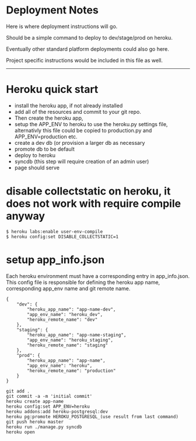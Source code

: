# Deployment Notes

Here is where deployment instructions will go.

Should be a simple command to deploy to dev/stage/prod on heroku.

Eventually other standard platform deployments could also go here.

Project specific instructions would be included in this file as well.

-----

# Heroku quick start
- install the heroku app, if not already installed
- add all of the resources and commit to your git repo.  
- Then create the heroku app, 
- setup the APP_ENV to heroku to use the heroku.py settings file, alternativly this file could be copied to production.py and APP_ENV=production etc.
- create a dev db (or provision a larger db as necessary
- promote db to be default
- deploy to heroku
- syncdb (this step will require creation of an admin user)
- page should serve

# disable collectstatic on heroku, it does not work with require compile anyway
```
$ heroku labs:enable user-env-compile
$ heroku config:set DISABLE_COLLECTSTATIC=1
```

# setup app_info.json
Each heroku environment must have a corresponding entry in app_info.json.  This config file is responsible for defining the heroku app name, corresponding app_env name and git remote name.

```
{
	"dev": {
		"heroku_app_name": "app-name-dev",
		"app_env_name": "heroku_dev",
		"heroku_remote_name": "dev"
	},
	"staging": {
		"heroku_app_name": "app-name-staging",
		"app_env_name": "heroku_staging",
		"heroku_remote_name": "staging"
	},
	"prod": {
		"heroku_app_name": "app-name",
		"app_env_name": "heroku",
		"heroku_remote_name": "production"
	}
}
```


```
git add .
git commit -a -m 'initial commit'
heroku create app-name
heroku config:set APP_ENV=heroku
heroku addons:add heroku-postgresql:dev
heroku pg:promote HEROKU_POSTGRESQL_(use result from last command)
git push heroku master
heroku run ./manage.py syncdb
heroku open
```